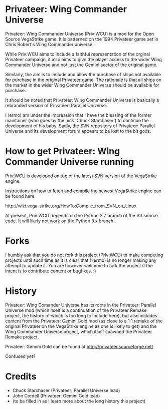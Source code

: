 Privateer: Wing Commander Universe
==================================

  Privateer: Wing Commander Universe (Priv:WCU) is a mod for the
Open Source VegaStrike game. It is patterned on the 1994 Privateer
game set in Chris Robert's Wing Commander universe.

  While Priv:WCU aims to include a faithful representation of the
orginal Privateer campaign, it also aims to give the player access
to the wider Wing Commander Universe and not just the Gemini sector
of the original game.

  Similarly, the aim is to include and allow the purchase of ships
not available for purchase in the original Privateer game.  The
rationale is that all ships on the market in the wider Wing
Commander Universe should be available for purchase.

  It should be noted that Privateer: Wing Commander Universe is
basically a rebranded version of Privateer: Parallel Universe.

  I (ermo) am under the impression that I have the blessing of the
former maintainer (who goes by the nick 'Chuck Starchaser') to
continue the development of his baby.  Sadly, the SVN repository
of Privateer: Parallel Universe and its development forum appears
to be lost to the bit gods.


How to get Privateer: Wing Commander Universe running
=====================================================

  Priv:WCU is developed on top of the latest SVN version of the
VegaStrike engine.

  Instructions on how to fetch and compile the newest VegaStrike
engine can be found here:

  http://wiki.vega-strike.org/HowTo:Compile_from_SVN_on_Linux

  At present, Priv:WCU depends on the Python 2.7 branch of the VS
source code. It will likely not work on the Python 3.x branch.


Forks
=====

  I humbly ask that you do not fork this project (Priv:WCU) to make
competing projects until such time as it is clear that I (ermo) is no
longer making any attempt to update it.  You are however welcome to
fork the project if the intent is to contribute content or bugfixes. :)


History
=======

  Privateer: Wing Comander Universe has its roots in the Privateer:
Parallel Universe mod (which itself is a continuation of the
Privateer Remake project, the history of which is too long to include
here), but also includes content from the Privateer: Gemini Gold mod
(as close to a 1:1 remake of the original Privateer on the VegaStrike
engine as one is likely to get) and the Wing Commander Universe project,
which itself spawned the Privateer Remake project.

Privateer: Gemini Gold can be found at http://privateer.sourceforge.net/

Confused yet?


Credits
=======

* Chuck Starchaser (Privateer: Parallel Universe lead)
* John Cordell (Privateer: Gemini Gold lead)
* (to be filled in as I learn more about the long history this project)